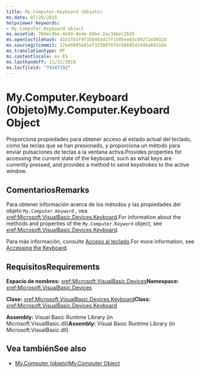 ```yaml
---
title: My.Computer.Keyboard (Objeto)
ms.date: 07/20/2015
helpviewer_keywords:
- My.Computer.Keyboard object
ms.assetid: 78dec9be-4e69-4ede-b9be-2ac34bec2b26
ms.openlocfilehash: 41b1fb1f9f358463d17fcb95ee85c09272e3832d
ms.sourcegitcommit: 17ee6605e01ef32506f8fdc686954244ba6911de
ms.translationtype: MT
ms.contentlocale: es-ES
ms.lasthandoff: 11/22/2019
ms.locfileid: "74347192"
---
```

# <a name="mycomputerkeyboard-object"></a><span data-ttu-id="7c26b-102">My.Computer.Keyboard (Objeto)</span><span class="sxs-lookup"><span data-stu-id="7c26b-102">My.Computer.Keyboard Object</span></span>
<span data-ttu-id="7c26b-103">Proporciona propiedades para obtener acceso al estado actual del teclado, como las teclas que se han presionado, y proporciona un método para enviar pulsaciones de teclas a la ventana activa.</span><span class="sxs-lookup"><span data-stu-id="7c26b-103">Provides properties for accessing the current state of the keyboard, such as what keys are currently pressed, and provides a method to send keystrokes to the active window.</span></span>  
  
## <a name="remarks"></a><span data-ttu-id="7c26b-104">Comentarios</span><span class="sxs-lookup"><span data-stu-id="7c26b-104">Remarks</span></span>  
 <span data-ttu-id="7c26b-105">Para obtener información acerca de los métodos y las propiedades del objeto `My.Computer.Keyword` , vea <xref:Microsoft.VisualBasic.Devices.Keyboard>.</span><span class="sxs-lookup"><span data-stu-id="7c26b-105">For information about the methods and properties of the `My.Computer.Keyword` object, see <xref:Microsoft.VisualBasic.Devices.Keyboard>.</span></span>  
  
 <span data-ttu-id="7c26b-106">Para más información, consulte [Acceso al teclado](../../../visual-basic/developing-apps/programming/computer-resources/accessing-the-keyboard.md).</span><span class="sxs-lookup"><span data-stu-id="7c26b-106">For more information, see [Accessing the Keyboard](../../../visual-basic/developing-apps/programming/computer-resources/accessing-the-keyboard.md).</span></span>  
  
## <a name="requirements"></a><span data-ttu-id="7c26b-107">Requisitos</span><span class="sxs-lookup"><span data-stu-id="7c26b-107">Requirements</span></span>  
 <span data-ttu-id="7c26b-108">**Espacio de nombres:** <xref:Microsoft.VisualBasic.Devices></span><span class="sxs-lookup"><span data-stu-id="7c26b-108">**Namespace:** <xref:Microsoft.VisualBasic.Devices></span></span>  
  
 <span data-ttu-id="7c26b-109">**Clase:** <xref:Microsoft.VisualBasic.Devices.Keyboard></span><span class="sxs-lookup"><span data-stu-id="7c26b-109">**Class:** <xref:Microsoft.VisualBasic.Devices.Keyboard></span></span>  
  
 <span data-ttu-id="7c26b-110">**Assembly:** Visual Basic Runtime Library (in Microsoft.VisualBasic.dll)</span><span class="sxs-lookup"><span data-stu-id="7c26b-110">**Assembly:** Visual Basic Runtime Library (in Microsoft.VisualBasic.dll)</span></span>  
  
## <a name="see-also"></a><span data-ttu-id="7c26b-111">Vea también</span><span class="sxs-lookup"><span data-stu-id="7c26b-111">See also</span></span>

- [<span data-ttu-id="7c26b-112">My.Computer (objeto)</span><span class="sxs-lookup"><span data-stu-id="7c26b-112">My.Computer Object</span></span>](../../../visual-basic/language-reference/objects/my-computer-object.md)
